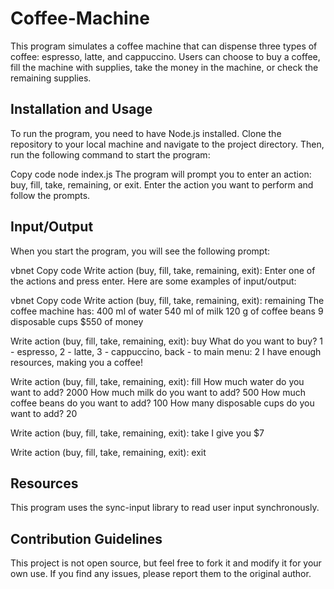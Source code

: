 # Coffee-Machine
This program simulates a coffee machine that can dispense three types of coffee: espresso, latte, and cappuccino. Users can choose to buy a coffee, fill the machine with supplies, take the money in the machine, or check the remaining supplies.

## Installation and Usage

To run the program, you need to have Node.js installed. Clone the repository to your local machine and navigate to the project directory. Then, run the following command to start the program:

Copy code
node index.js
The program will prompt you to enter an action: buy, fill, take, remaining, or exit. Enter the action you want to perform and follow the prompts.

## Input/Output

When you start the program, you will see the following prompt:

vbnet
Copy code
Write action (buy, fill, take, remaining, exit):
Enter one of the actions and press enter. Here are some examples of input/output:

vbnet
Copy code
Write action (buy, fill, take, remaining, exit):
remaining
The coffee machine has:
400 ml of water
540 ml of milk
120 g of coffee beans
9 disposable cups
$550 of money

Write action (buy, fill, take, remaining, exit):
buy
What do you want to buy? 1 - espresso, 2 - latte, 3 - cappuccino, back - to main menu:
2
I have enough resources, making you a coffee!

Write action (buy, fill, take, remaining, exit):
fill
How much water do you want to add?
 2000
How much milk do you want to add?
 500
How much coffee beans do you want to add?
 100
How many disposable cups do you want to add?
 20

Write action (buy, fill, take, remaining, exit):
take
I give you $7

Write action (buy, fill, take, remaining, exit):
exit

## Resources

This program uses the sync-input library to read user input synchronously.

## Contribution Guidelines

This project is not open source, but feel free to fork it and modify it for your own use. If you find any issues, please report them to the original author.



